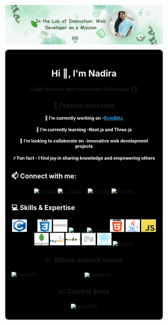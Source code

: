 ![logo](https://github.com/nadira1187/nadira1187/blob/main/linkedin%20banner.png)
<div style="background-color: black; text-align: center; padding: 20px; border-radius: 10px;">
  <h1 style="color: white;" align="center">Hi 👋, I'm Nadira</h1>
  <h3 align="center">Code Weaver and Innovation Enthusiast 🚀✨</h3>
   <h2>👀 Present overview</h2>
  <h4 style="color: white;">🔭 I’m currently working on -<a href="https://byte-blitz-client.web.app/" style="color: #3498db;">ByteBlitz</a></h4>

  <h4 style="color: white;">🌱 I’m currently learning  -<strong>Next.js and Three.js</strong></h4>

  <h4 style="color: white;">👯 I’m looking to collaborate on -<strong>innovative web development projects</strong></h4>

  <h4 style="color: white;">⚡ Fun fact  - <strong>I find joy in sharing knowledge and empowering others</strong></h4>

  <h2 style="color: white;" align="left"> 📫 Connect with me:</h2>
 
  <p align="center">
    <a href="https://linkedin.com/in/nadira-ohi1187" target="blank"><img align="center" src="https://raw.githubusercontent.com/rahuldkjain/github-profile-readme-generator/master/src/images/icons/Social/linked-in-alt.svg" alt="jk nadira" height="30" width="40" /></a>
    <a href="https://instagram.com/_._nadira_._" target="blank"><img align="center" src="https://raw.githubusercontent.com/rahuldkjain/github-profile-readme-generator/master/src/images/icons/Social/instagram.svg" alt="_._nadira_._" height="30" width="40" /></a>
    <a href="https://dribbble.com/2011nadira" target="blank"><img align="center" src="https://raw.githubusercontent.com/rahuldkjain/github-profile-readme-generator/master/src/images/icons/Social/dribbble.svg" alt="jk nadira" height="30" width="40" /></a>
    <a href="https://www.behance.net/jknadira" target="blank"><img align="center" src="https://raw.githubusercontent.com/rahuldkjain/github-profile-readme-generator/master/src/images/icons/Social/behance.svg" alt="jk nadira" height="30" width="40" /></a>
  </p>

  <h2 style="color: white;" align="left">💻 Skills & Expertise
</h2>
   </hr>
  <p align="center" > <a href="https://www.cprogramming.com/" target="_blank" rel="noreferrer"> <img src="https://raw.githubusercontent.com/devicons/devicon/master/icons/c/c-original.svg" alt="c" width="10%" height="40" style="margin-right: 30px;" /> </a> <a href="https://www.w3schools.com/css/" target="_blank" rel="noreferrer"> <img src="https://raw.githubusercontent.com/devicons/devicon/master/icons/css3/css3-original-wordmark.svg" alt="css3" width="10%" height="40"/> </a> <a href="https://expressjs.com" target="_blank" rel="noreferrer"> <img src="https://raw.githubusercontent.com/devicons/devicon/master/icons/express/express-original-wordmark.svg" alt="express" width="10%" height="40"/> </a> <a href="https://www.figma.com/" target="_blank" rel="noreferrer"> <img src="https://www.vectorlogo.zone/logos/figma/figma-icon.svg" alt="figma" width="10%" height="40"/> </a> <a href="https://firebase.google.com/" target="_blank" rel="noreferrer"> <img src="https://www.vectorlogo.zone/logos/firebase/firebase-icon.svg" alt="firebase" width="10%" height="40"/> </a> <a href="https://www.w3.org/html/" target="_blank" rel="noreferrer"> <img src="https://raw.githubusercontent.com/devicons/devicon/master/icons/html5/html5-original-wordmark.svg" alt="html5" width="10%" height="40"/> </a> <a href="https://www.java.com" target="_blank" rel="noreferrer"> <img src="https://raw.githubusercontent.com/devicons/devicon/master/icons/java/java-original.svg" alt="java" width="10%" height="40"/> </a> <a href="https://developer.mozilla.org/en-US/docs/Web/JavaScript" target="_blank" rel="noreferrer"> <img src="https://raw.githubusercontent.com/devicons/devicon/master/icons/javascript/javascript-original.svg" alt="javascript" width="10%" height="40"/> </a> <a href="https://www.mongodb.com/" target="_blank" rel="noreferrer"> <img src="https://raw.githubusercontent.com/devicons/devicon/master/icons/mongodb/mongodb-original-wordmark.svg" alt="mongodb" width="10%" height="40"/> </a> <a href="https://www.mysql.com/" target="_blank" rel="noreferrer"> <img src="https://raw.githubusercontent.com/devicons/devicon/master/icons/mysql/mysql-original-wordmark.svg" alt="mysql" width="10%" height="40"/> </a> <a href="https://nodejs.org" target="_blank" rel="noreferrer"> <img src="https://raw.githubusercontent.com/devicons/devicon/master/icons/nodejs/nodejs-original-wordmark.svg" alt="nodejs" width="10%" height="40"/> </a> <a href="https://www.photoshop.com/en" target="_blank" rel="noreferrer"> <img src="https://raw.githubusercontent.com/devicons/devicon/master/icons/photoshop/photoshop-line.svg" alt="photoshop" width="10%" height="40"/> </a> <a href="https://reactjs.org/" target="_blank" rel="noreferrer"> <img src="https://raw.githubusercontent.com/devicons/devicon/master/icons/react/react-original-wordmark.svg" alt="react" width="10%" height="40"/> </a> <a href="https://tailwindcss.com/" target="_blank" rel="noreferrer"> <img src="https://www.vectorlogo.zone/logos/tailwindcss/tailwindcss-icon.svg" alt="tailwind" width="10%" height="40"/> </a> </p>
  <h2>📈 Github commit status</h2>
<p><img align="left" src="https://github-readme-stats.vercel.app/api/top-langs?username=nadira1187&show_icons=true&locale=en&layout=compact" alt="nadira1187" /></p>

<p>&nbsp;<img align="center" src="https://github-readme-stats.vercel.app/api?username=nadira1187&show_icons=true&locale=en" alt="nadira1187" /></p>
<h2>📈 Current Stats</h2>

<p align="center"><img align="center" src="https://github-readme-streak-stats.herokuapp.com/?user=nadira1187&" alt="nadira1187" /></p>
